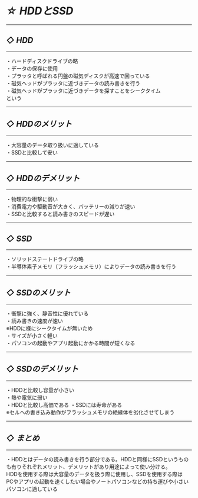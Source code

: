 # *☆ HDDとSSD*
___
## *◇ HDD*
___
・ハードディスクドライブの略  
・データの保存に使用  
・プラッタと呼ばれる円盤の磁気ディスクが高速で回っている  
・磁気ヘッドがプラッタに近づきデータの読み書きを行う  
・磁気ヘッドがプラッタに近づきデータを探すことをシークタイム  
という
___
## *◇ HDDのメリット*
___
・大容量のデータ取り扱いに適している  
・SSDと比較して安い  
___
## *◇ HDDのデメリット*
___
・物理的な衝撃に弱い  
・消費電力や駆動音が大きく、バッテリーの減りが速い  
・SSDと比較すると読み書きのスピードが遅い
___
## *◇ SSD*
___
・ソリッドステートドライブの略  
・半導体素子メモリ（フラッシュメモリ）によりデータの読み書きを行う  
___
## *◇ SSDのメリット*
___
・衝撃に強く、静音性に優れている  
・読み書きの速度が速い  
※HDDに様にシークタイムが無いため  
・サイズが小さく軽い  
・パソコンの起動やアプリ起動にかかる時間が短くなる
___
## *◇ SSDのデメリット*
___
・HDDと比較し容量が小さい  
・熱や電気に弱い  
・HDDと比較し高価である
・SSDには寿命がある  
※セルへの書き込み動作がフラッシュメモリの絶縁体を劣化させてしまう  
___
## *◇ まとめ*
___
・HDDとはデータの読み書きを行う部分である。HDDと同様にSSDというもの  
も有りそれぞれメリット、デメリットがあり用途によって使い分ける。  
HDDを使用する際は大容量のデータを扱う際に使用し、SSDを使用する際は  
PCやアプリの起動を速くしたい場合やノートパソコンなどの持ち運びや小さい  
パソコンに適している